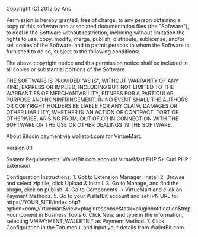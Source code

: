 Copyright (C) 2012 by Kris

Permission is hereby granted, free of charge, to any person obtaining a copy
of this software and associated documentation files (the "Software"), to deal
in the Software without restriction, including without limitation the rights
to use, copy, modify, merge, publish, distribute, sublicense, and/or sell
copies of the Software, and to permit persons to whom the Software is
furnished to do so, subject to the following conditions:

The above copyright notice and this permission notice shall be included in
all copies or substantial portions of the Software.

THE SOFTWARE IS PROVIDED "AS IS", WITHOUT WARRANTY OF ANY KIND, EXPRESS OR
IMPLIED, INCLUDING BUT NOT LIMITED TO THE WARRANTIES OF MERCHANTABILITY,
FITNESS FOR A PARTICULAR PURPOSE AND NONINFRINGEMENT. IN NO EVENT SHALL THE
AUTHORS OR COPYRIGHT HOLDERS BE LIABLE FOR ANY CLAIM, DAMAGES OR OTHER
LIABILITY, WHETHER IN AN ACTION OF CONTRACT, TORT OR OTHERWISE, ARISING FROM,
OUT OF OR IN CONNECTION WITH THE SOFTWARE OR THE USE OR OTHER DEALINGS IN
THE SOFTWARE.

About
	Bitcoin payment via walletbit.com for VirtueMart.

Version 0.1
	
System Requirements:
	WalletBit.com account
	VirtueMart
	PHP 5+
	Curl PHP Extension
  
Configuration Instructions:
	1. Got to Extension Manager: Install
	2. Browse and select zip file, click Upload & Install.
	3. Go to Manage, and find the plugin, click on publish.
	4. Go to Components -> VirtueMart and click on Payment Methods.
	5. Go to your WalletBit account and set IPN URL to: https://YOUR_SITE/index.php?option=com_virtuemart&view=pluginresponse&task=pluginnotification&tmpl=component in Business Tools
	6. Click New. and type in the information, selecting VMPAYMENT_WALLETBIT as Payment Method.
	7. Click Configuration in the Tab menu, and input your details from WalletBit.com.